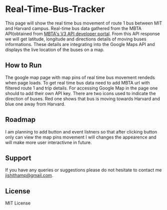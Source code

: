 # Real-Time-Bus-Tracker

This page will show the real time bus movement of route 1 bus between MIT and Harvard campus.
Real-time bus data gathered from the MBTA API(obtained from [MBTA's V3 API developer portal](https://api-v3.mbta.com/).
From this API response we will get latitude, longitude and directions details of moving buses informations.
These details are integrating into the Google Maps API and displays the live location of the buses on a map. 

## How to Run

The google map page with map pins of real time bus movement rendeds when page loads.
To get real time bus data need to add MBTA url with filtered route 1 and trip details.
For accessing Google Map in the page one should to add their own API key. There are two icons used to indicate the direction of buses.
Red one shows that bus is moving towards Harvard and blue one away from Harvard.

## Roadmap

I am planning to add button and event listners so that after clicking button only can view the map pins movement
I will changes the appearence and will make more user interactivne in future.

## Support

If you have any queries or suggestions please do not hesitate to contact me jishithamp@gmail.com.

## License

MIT License
